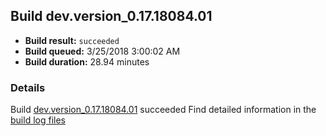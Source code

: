 ## Build dev.version_0.17.18084.01
- **Build result:** `succeeded`
- **Build queued:** 3/25/2018 3:00:02 AM
- **Build duration:** 28.94 minutes
### Details
Build [dev.version_0.17.18084.01](https://winappstudio.visualstudio.com/web/build.aspx?pcguid=a4ef43be-68ce-4195-a619-079b4d9834c2&builduri=vstfs%3a%2f%2f%2fBuild%2fBuild%2f25340) succeeded
Find detailed information in the [build log files](https://uwpctdiags.blob.core.windows.net/buildlogs/dev.version_0.17.18084.01_logs.zip)

